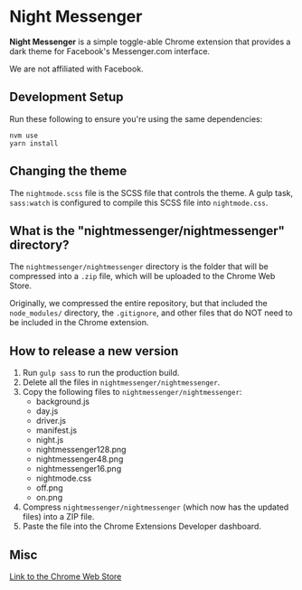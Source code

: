 # Night Messenger

**Night Messenger** is a simple toggle-able Chrome extension that provides a dark theme for Facebook's Messenger.com interface.

We are not affiliated with Facebook.

## Development Setup

Run these following to ensure you're using the same dependencies:

```
nvm use
yarn install
```

## Changing the theme
The `nightmode.scss` file is the SCSS file that controls the theme. A gulp task, `sass:watch` is configured to compile this SCSS file into `nightmode.css`. 

## What is the "nightmessenger/nightmessenger" directory?
The `nightmessenger/nightmessenger` directory is the folder that will be compressed into a `.zip` file, which will be uploaded to the Chrome Web Store. 

Originally, we compressed the entire repository, but that included the `node_modules/` directory, the `.gitignore`, and other files that do NOT need to be included in the Chrome extension. 

## How to release a new version

1. Run `gulp sass` to run the production build. 
2. Delete all the files in `nightmessenger/nightmessenger`. 
3. Copy the following files to `nightmessenger/nightmessenger`: 
    - background.js
    - day.js
    - driver.js
    - manifest.js
    - night.js
    - nightmessenger128.png
    - nightmessenger48.png
    - nightmessenger16.png
    - nightmode.css
    - off.png
    - on.png
4. Compress `nightmessenger/nightmessenger` (which now has the updated files) into a ZIP file.
5. Paste the file into the Chrome Extensions Developer dashboard.


## Misc

[Link to the Chrome Web Store](https://chrome.google.com/webstore/detail/night-messenger/hjhnmilbfdehpgfcojlmmooknnkhgdmh/reviews?hl=en)